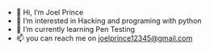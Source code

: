 - 👋 Hi, I’m Joel Prince
- 👀 I’m interested in Hacking and programing with python
- 🌱 I’m currently learning Pen Testing
- 📫 you can reach me on joelprince12345@gmail.com

<!---
joelprince2601/joelprince2601 is a ✨ special ✨ repository because its `README.md` (this file) appears on your GitHub profile.
You can click the Preview link to take a look at your changes.
--->
